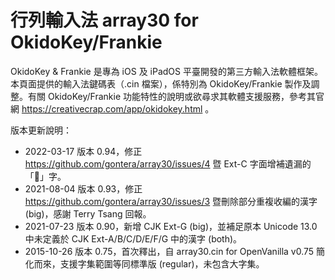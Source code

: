 # 行列輸入法 array30 for OkidoKey/Frankie
OkidoKey & Frankie 是專為 iOS 及 iPadOS 平臺開發的第三方輸入法軟體框架。本頁面提供的輸入法鍵碼表（.cin 檔案），係特別為 OkidoKey/Frankie 製作及調整。有關 OkidoKey/Frankie 功能特性的說明或欲尋求其軟體支援服務，參考其官網 https://creativecrap.com/app/okidokey.html 。

版本更新說明：
* 2022-03-17 版本 0.94，修正 https://github.com/gontera/array30/issues/4 暨 Ext-C 字面增補遺漏的「𫊖」字。
* 2021-08-04 版本 0.93，修正 https://github.com/gontera/array30/issues/3 暨刪除部分重複收編的漢字 (big)，感謝 Terry Tsang 回報。
* 2021-07-23 版本 0.90，新增 CJK Ext-G (big)，並補足原本 Unicode 13.0 中未定義於 CJK Ext-A/B/C/D/E/F/G 中的漢字 (both)。
* 2015-10-26 版本 0.75，首次釋出，自 array30.cin for OpenVanilla v0.75 簡化而來，支援字集範圍等同標準版 (regular)，未包含大字集。

